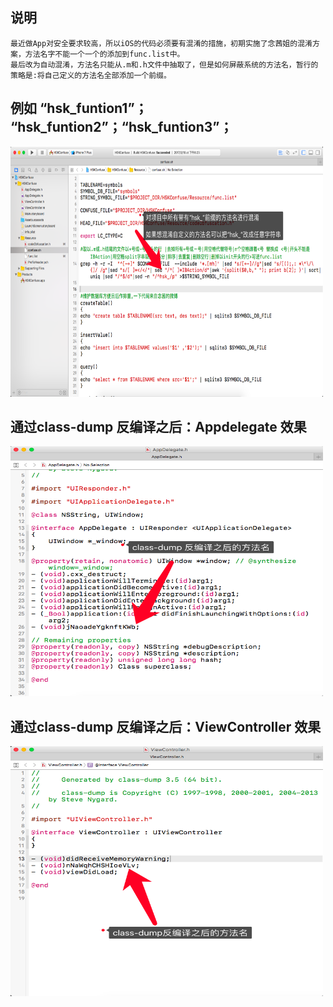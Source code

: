 ## 说明
    最近做App对安全要求较高，所以iOS的代码必须要有混淆的措施，初期实施了念茜姐的混淆方案，方法名字不能一个一个的添加到func.list中。
    最后改为自动混淆，方法名只能从.m和.h文件中抽取了，但是如何屏蔽系统的方法名，暂行的策略是:将自己定义的方法名全部添加一个前缀。

##  例如 “hsk_funtion1”； “hsk_funtion2”；“hsk_funtion3”；
<img src="https://github.com/AidyBao/BMQConfuse/blob/master/Resoure/1.png" width=500px height=400px></img>

## 通过class-dump 反编译之后：Appdelegate 效果
<img src="https://github.com/AidyBao/BMQConfuse/blob/master/Resoure/2.png" width=500px height=400px></img>

## 通过class-dump 反编译之后：ViewController 效果
<img src="https://github.com/AidyBao/BMQConfuse/blob/master/Resoure/3.png" width=500px height=400px></img>


